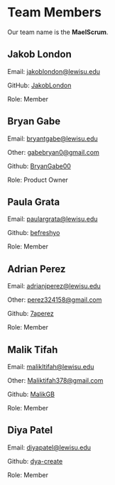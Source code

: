 # Team Members

Our team name is the  **MaelScrum**.

## Jakob London

Email:  jakoblondon@lewisu.edu

GitHub: [JakobLondon](https://github.com/JakobLondon)

Role: Member

## Bryan Gabe

Email: bryantgabe@lewisu.edu

Other: gabebryan0@gmail.com

Github: [BryanGabe00](https://github.com/BryanGabe00)

Role: Product Owner

## Paula Grata

Email: paulargrata@lewisu.edu

Github: [befreshyo](https://github.com/befreshyo)

Role: Member

## Adrian Perez

Email: adrianjperez@lewisu.edu

Other: perez324158@gmail.com

Github: [7aperez](https://github.com/7pereza)

Role: Member

## Malik Tifah

Email: malikltifah@lewisu.edu

Other: Maliktifah378@gmail.com

Github: [MalikGB](https://github.com/MalikGB)

Role: Member

## Diya Patel
Email: diyapatel@lewisu.edu

Github: [dya-create](https://github.com/dya-create)

Role: Member


